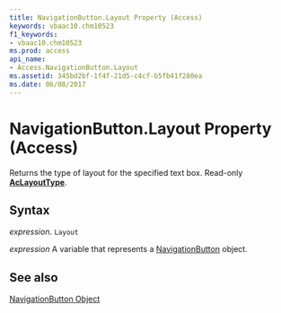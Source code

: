 ```yaml
---
title: NavigationButton.Layout Property (Access)
keywords: vbaac10.chm10523
f1_keywords:
- vbaac10.chm10523
ms.prod: access
api_name:
- Access.NavigationButton.Layout
ms.assetid: 345bd2bf-1f4f-21d5-c4cf-b5fb41f280ea
ms.date: 06/08/2017
---
```



# NavigationButton.Layout Property (Access)

Returns the type of layout for the specified text box. Read-only  **[AcLayoutType](Access.AcLayoutType.md)**.


## Syntax

 _expression_. `Layout`

 _expression_ A variable that represents a [NavigationButton](./Access.NavigationButton.md) object.


## See also


[NavigationButton Object](Access.NavigationButton.md)


